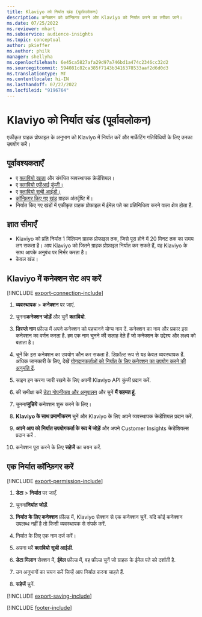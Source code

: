 ```yaml
---
title: Klaviyo को निर्यात खंड (पूर्वावलोकन)
description: कनेक्शन को कॉन्फ़िगर करने और Klaviyo को निर्यात करने का तरीका जानें।
ms.date: 07/25/2022
ms.reviewer: mhart
ms.subservice: audience-insights
ms.topic: conceptual
author: pkieffer
ms.author: philk
manager: shellyha
ms.openlocfilehash: 6e45ca5827afa29d97a746bd1a474c2346cc32d2
ms.sourcegitcommit: 594081c82ca385f7143b3416378533aaf2d6d0d3
ms.translationtype: MT
ms.contentlocale: hi-IN
ms.lasthandoff: 07/27/2022
ms.locfileid: "9196764"
---
```

# <a name="export-segments-to-klaviyo-preview"></a>Klaviyo को निर्यात खंड (पूर्वावलोकन)

एकीकृत ग्राहक प्रोफाइल के अनुभाग को Klaviyo में निर्यात करें और मार्केटिंग गतिविधियों के लिए उनका उपयोग करें।

## <a name="prerequisites"></a>पूर्वावश्यकताएँ

- ए [क्लावियो खाता](https://www.klaviyo.com/) और संबंधित व्यवस्थापक क्रेडेंशियल।
- ए [क्लावियो एपीआई कुंजी।](https://help.klaviyo.com/hc/articles/115005062267-How-to-Manage-Your-Account-s-API-Keys)
- ए [क्लावियो सूची आईडी।](https://help.klaviyo.com/hc/articles/115005078647-How-to-Find-a-List-ID)
- [कॉन्फ़िगर किए गए खंड](segments.md) ग्राहक अंतर्दृष्टि में।
- निर्यात किए गए खंडों में एकीकृत ग्राहक प्रोफाइल में ईमेल पते का प्रतिनिधित्व करने वाला क्षेत्र होता है.

## <a name="known-limitations"></a>ज्ञात सीमाएँ

- Klaviyo को प्रति निर्यात 1 मिलियन ग्राहक प्रोफाइल तक, जिसे पूरा होने में 20 मिनट तक का समय लग सकता है। आप Klaviyo को जितने ग्राहक प्रोफ़ाइल निर्यात कर सकते हैं, वह Klaviyo के साथ आपके अनुबंध पर निर्भर करता है।
- केवल खंड।

## <a name="set-up-connection-to-klaviyo"></a>Klaviyo में कनेक्शन सेट अप करें

[!INCLUDE [export-connection-include](includes/export-connection-admn.md)]

1. **व्यवस्थापक** > **कनेक्शन** पर जाएं.

1. चुनना**कनेक्शन जोड़ें** और चुनें **क्लावियो**.

1. **डिस्प्ले नाम** फ़ील्ड में अपने कनेक्शन को पहचानने योग्य नाम दें. कनेक्शन का नाम और प्रकार इस कनेक्शन का वर्णन करता है. हम एक नाम चुनने की सलाह देते हैं जो कनेक्शन के उद्देश्य और लक्ष्य को बताता है।

1. चुनें कि इस कनेक्शन का उपयोग कौन कर सकता है. डिफ़ॉल्ट रूप से यह केवल व्यवस्थापक हैं. अधिक जानकारी के लिए, देखें [योगदानकर्ताओं को निर्यात के लिए कनेक्शन का उपयोग करने की अनुमति दें](connections.md#allow-contributors-to-use-a-connection-for-exports).

1. साइन इन करना जारी रखने के लिए अपनी Klaviyo API कुंजी प्रदान करें.

1. की समीक्षा करें [डेटा गोपनीयता और अनुपालन](connections.md#data-privacy-and-compliance) और चुनें **मैं सहमत हूं**.

1. चुनना**जुडिये** कनेक्शन शुरू करने के लिए।

1. **Klaviyo के साथ प्रमाणीकरण** चुनें और Klaviyo के लिए अपने व्यवस्थापक क्रेडेंशियल प्रदान करें.

1. **अपने आप को निर्यात उपयोगकर्ता के रूप में जोड़ें** और अपने Customer Insights क्रेडेंशियल्स प्रदान करें .

1. कनेक्शन पूरा करने के लिए **सहेजें** का चयन करें.

## <a name="configure-an-export"></a>एक निर्यात कॉन्फ़िगर करें

[!INCLUDE [export-permission-include](includes/export-permission.md)]

1. **डेटा** > **निर्यात** पर जाएँ.

1. चुनना**निर्यात जोड़ें**.

1. **निर्यात के लिए कनेक्शन** फ़ील्ड में, Klaviyo सेक्शन से एक कनेक्शन चुनें. यदि कोई कनेक्शन उपलब्ध नहीं है तो किसी व्यवस्थापक से संपर्क करें.

1. निर्यात के लिए एक नाम दर्ज करें।

1. अपना भरें **क्लावियो सूची आईडी**.

1. **डेटा मिलान** सेक्शन में, **ईमेल** फ़ील्ड में, वह फ़ील्ड चुनें जो ग्राहक के ईमेल पते को दर्शाती है.

1. उन अनुभागों का चयन करें जिन्हें आप निर्यात करना चाहते हैं.

1. **सहेजें** चुनें.

[!INCLUDE [export-saving-include](includes/export-saving.md)]

[!INCLUDE [footer-include](includes/footer-banner.md)]
